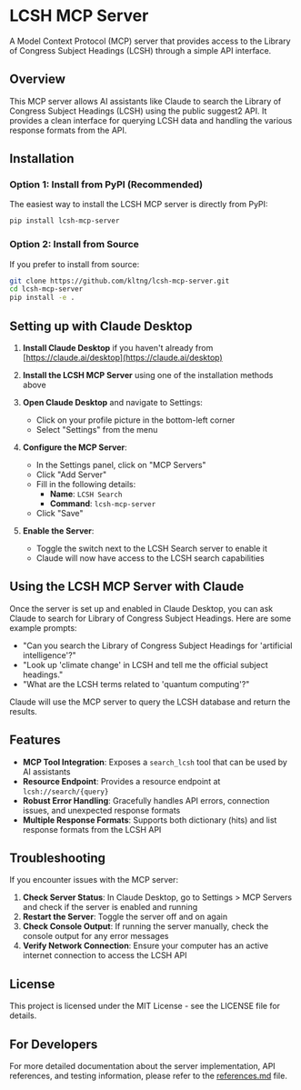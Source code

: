 # LCSH MCP Server

A Model Context Protocol (MCP) server that provides access to the Library of Congress Subject Headings (LCSH) through a simple API interface.

## Overview

This MCP server allows AI assistants like Claude to search the Library of Congress Subject Headings (LCSH) using the public suggest2 API. It provides a clean interface for querying LCSH data and handling the various response formats from the API.

## Installation

### Option 1: Install from PyPI (Recommended)

The easiest way to install the LCSH MCP server is directly from PyPI:

```bash
pip install lcsh-mcp-server
```

### Option 2: Install from Source

If you prefer to install from source:

```bash
git clone https://github.com/kltng/lcsh-mcp-server.git
cd lcsh-mcp-server
pip install -e .
```

## Setting up with Claude Desktop

1. **Install Claude Desktop** if you haven't already from [https://claude.ai/desktop](https://claude.ai/desktop)

2. **Install the LCSH MCP Server** using one of the installation methods above

3. **Open Claude Desktop** and navigate to Settings:
   - Click on your profile picture in the bottom-left corner
   - Select "Settings" from the menu

4. **Configure the MCP Server**:
   - In the Settings panel, click on "MCP Servers"
   - Click "Add Server"
   - Fill in the following details:
     - **Name**: `LCSH Search`
     - **Command**: `lcsh-mcp-server`
   - Click "Save"

5. **Enable the Server**:
   - Toggle the switch next to the LCSH Search server to enable it
   - Claude will now have access to the LCSH search capabilities

## Using the LCSH MCP Server with Claude

Once the server is set up and enabled in Claude Desktop, you can ask Claude to search for Library of Congress Subject Headings. Here are some example prompts:

- "Can you search the Library of Congress Subject Headings for 'artificial intelligence'?"
- "Look up 'climate change' in LCSH and tell me the official subject headings."
- "What are the LCSH terms related to 'quantum computing'?"

Claude will use the MCP server to query the LCSH database and return the results.

## Features

- **MCP Tool Integration**: Exposes a `search_lcsh` tool that can be used by AI assistants
- **Resource Endpoint**: Provides a resource endpoint at `lcsh://search/{query}`
- **Robust Error Handling**: Gracefully handles API errors, connection issues, and unexpected response formats
- **Multiple Response Formats**: Supports both dictionary (hits) and list response formats from the LCSH API

## Troubleshooting

If you encounter issues with the MCP server:

1. **Check Server Status**: In Claude Desktop, go to Settings > MCP Servers and check if the server is enabled and running
2. **Restart the Server**: Toggle the server off and on again
3. **Check Console Output**: If running the server manually, check the console output for any error messages
4. **Verify Network Connection**: Ensure your computer has an active internet connection to access the LCSH API

## License

This project is licensed under the MIT License - see the LICENSE file for details.

## For Developers

For more detailed documentation about the server implementation, API references, and testing information, please refer to the [references.md](references.md) file.
